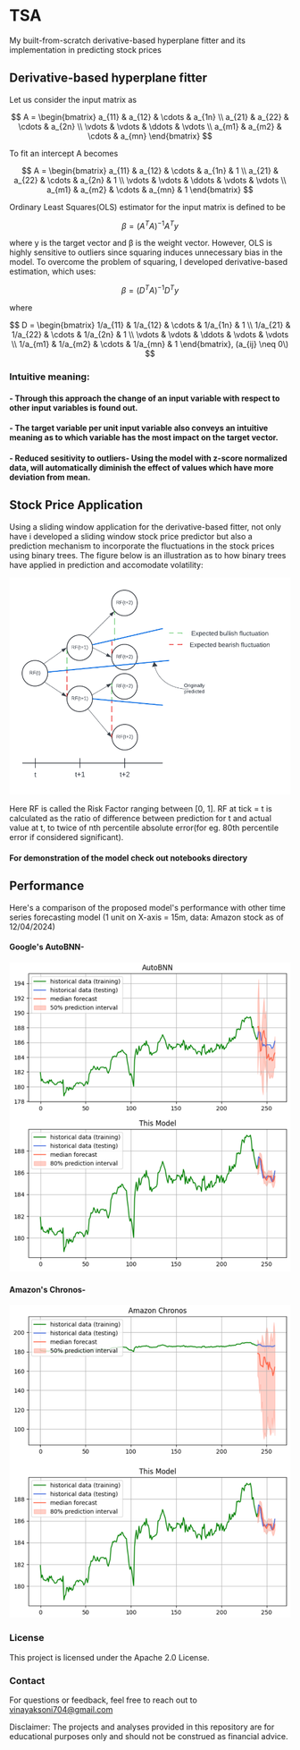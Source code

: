 # TSA

My built-from-scratch derivative-based hyperplane fitter and its implementation in predicting stock prices

## Derivative-based hyperplane fitter
Let us consider the input matrix as

$$
A = \begin{bmatrix}
    a_{11} & a_{12} & \cdots & a_{1n} \\
    a_{21} & a_{22} & \cdots & a_{2n} \\
    \vdots & \vdots & \ddots & \vdots \\
    a_{m1} & a_{m2} & \cdots & a_{mn}
\end{bmatrix}
$$

To fit an intercept A becomes

$$
A = \begin{bmatrix}
    a_{11} & a_{12} & \cdots & a_{1n} & 1 \\
    a_{21} & a_{22} & \cdots & a_{2n} & 1 \\
    \vdots & \vdots & \ddots & \vdots & \vdots \\
    a_{m1} & a_{m2} & \cdots & a_{mn} & 1
\end{bmatrix}
$$

Ordinary Least Squares(OLS) estimator for the input matrix is defined to be

$$
\beta = (A^T A)^{-1} A^T y
$$

where y is the target vector and β is the weight vector. However, OLS is highly sensitive to outliers since squaring induces unnecessary bias in the model. To overcome the problem of squaring, I developed derivative-based estimation, which uses:

$$
\beta = (D^T A)^{-1} D^T y
$$

where 

$$
D = \begin{bmatrix}
    1/a_{11} & 1/a_{12} & \cdots & 1/a_{1n} & 1 \\
    1/a_{21} & 1/a_{22} & \cdots & 1/a_{2n} & 1 \\
    \vdots & \vdots & \ddots & \vdots & \vdots \\
    1/a_{m1} & 1/a_{m2} & \cdots & 1/a_{mn} & 1
\end{bmatrix}, (a_{ij} \neq 0\)
$$

### Intuitive meaning:
#### - Through this approach the change of an input variable with respect to other input variables is found out.
#### - The target variable per unit input variable also conveys an intuitive meaning as to which variable has the most impact on the target vector.
#### - Reduced sesitivity to outliers- Using the model with z-score normalized data, will automatically diminish the effect of values which have more deviation from mean.

## Stock Price Application

Using a sliding window application for the derivative-based fitter, not only have i developed a sliding window stock price predictor but also a prediction mechanism to incorporate the fluctuations in the stock prices using binary trees. The figure below is an illustration as to how binary trees have applied in prediction and accomodate volatility:

![notebooks\binary_illustration.png](https://github.com/Vin1001/TSA/blob/main/notebooks/binary_illustration.png)

Here RF is called the Risk Factor ranging between [0, 1]. RF at tick = t is calculated as the ratio of difference between prediction for t and actual value at t, to twice of nth percentile absolute error(for eg. 80th percentile error if considered significant).
#### For demonstration of the model check out notebooks directory

## Performance
Here's a comparison of the proposed model's performance with other time series forecasting model (1 unit on X-axis = 15m, data: Amazon stock as of 12/04/2024)
#### Google's AutoBNN-
![performance/AutoNN.png](https://github.com/Vin1001/TSA/blob/main/performance/AutoNN.png)

#### Amazon's Chronos-
![performance/Chronology_samjho.png](https://github.com/Vin1001/TSA/blob/main/performance/Chronology_samjho.png)

### License
This project is licensed under the Apache 2.0 License.
### Contact
For questions or feedback, feel free to reach out to vinayaksoni704@gmail.com


Disclaimer:
The projects and analyses provided in this repository are for educational purposes only and should not be construed as financial advice.
